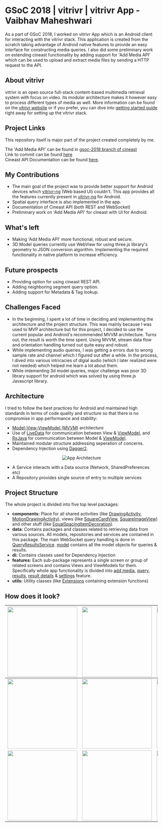 # GSoC 2018 | vitrivr | vitrivr App - Vaibhav Maheshwari
As a part of GSoC 2018, I worked on vitrivr App which is an Android client for interacting with the vitrivr stack. This application is created from the scratch taking advantage of Android native features to provide an easy interface for constructing media queries. I also did some preliminary work on extending cineast functionality by adding support for 'Add Media API' which can be used to upload and extract media files by sending a HTTP request to the API.

## About vitrivr
vitrivr is an open source full-stack content-based multimedia retrieval system with focus on video. Its modular architecture makes it however easy to process different types of media as well. More information can be found on the [vitrivr website](https://vitrivr.org) or if you prefer, you can dive into [getting started guide](https://vitrivr.org/getting_started.html) right away for setting up the vitrivr stack.

## Project Links
This repository itself is major part of the project created completely by me.

The 'Add Media API' can be found in [gsoc-2018 branch of cineast](https://github.com/vitrivr/cineast/tree/gsoc-2018)  
Link to commit can be found [here](https://github.com/vitrivr/cineast/commit/e82c09c83a1fd2ce390ca3814bfd81a62d1dff54)  
Cineast API Documentation can be found [here](https://github.com/iammvaibhav/Cineast-API/wiki).

## My Contributions
* The main goal of the project was to provide better support for Android devices which [vitrivr-ng](https://github.com/vitrivr/vitrivr-ng) (Web based UI) couldn't. This app provides all the features currently present in [vitrivr-ng](https://github.com/vitrivr/vitrivr-ng) for Android.
* Spatial query interface is also implemented in the app.
* Documentation of Cineast API (both REST and WebSocket)
* Preliminary work on 'Add Media API' for cineast with UI for Android.

## What's left
* Making 'Add Media API' more functional, robust and secure.
* 3D Model queries currently use WebView for using three.js library's geometry to JSON conversion algorithm. Implementing the required functionality in native platform to increase efficiency.

## Future prospects
* Providing option for using cineast REST API.
* Adding neighboring segment query option.
* Adding support for Metadata & Tag lookup.

## Challenges Faced
* In the beginning, I spent a lot of time in deciding and implementing the architecture and the project structure. This was mainly because I was used to MVP architecture but for this project, I decided to use the current popular and Android's recommended MVVM architecture. Turns out, the result is worth the time spent. Using MVVM, stream data flow and orientation handling turned out quite easy and robust.
* While implementing audio queries, I was getting a errors due to wrong sample rate and channel which I figured out after a while. In the process, I dived into various intricacies of digial audio (which I later realized were not needed) which helped me learn a lot about them.
* While imlementing 3d model queries, major challenge was poor 3D library support for android which was solved by using three.js Javascript library.

## Architecture
I tried to follow the best practices for Android and maintained high standards in terms of code quality and structure so that there is no compromise in app performance and stability:
* [Model-View-ViewModel (MVVM)](https://en.wikipedia.org/wiki/Model%E2%80%93view%E2%80%93viewmodel) architecture
* Use of [LiveData](https://developer.android.com/topic/libraries/architecture/livedata) for communication between View & [ViewModel](https://developer.android.com/topic/libraries/architecture/viewmodel), and [RxJava](https://github.com/ReactiveX/RxJava) for communication between Model & [ViewModel](https://developer.android.com/topic/libraries/architecture/viewmodel).
* Maintained modular structure addressing seperation of concerns.
* Dependency Injection using [Dagger2](https://github.com/google/dagger).
<p align="center"><img src="https://image.ibb.co/irqN3o/architecture.png" alt="App Architecture"/></p>

* A Service interacts with a Data source (Network, SharedPreferences etc)
* A Repository provides single source of entry to multiple services

## Project Structure
The whole project is divided into five top level packages:
* **components:** Place for all shared activities (like [DrawingActivity](app/src/main/java/org/vitrivr/vitrivrapp/components/drawing/DrawingActivity.kt), [MotionDrawingActivity](app/src/main/java/org/vitrivr/vitrivrapp/components/drawing/MotionDrawingActivity.kt)), views (like [SquareCardView](https://github.com/iammvaibhav/vitrivr-App/blob/master/app/src/main/java/org/vitrivr/vitrivrapp/components/results/SquareCardView.kt), [SquareImageView](app/src/main/java/org/vitrivr/vitrivrapp/components/results/SquareImageView.kt)) and other stuff (like [EqualSpacingItemDecoration](app/src/main/java/org/vitrivr/vitrivrapp/components/results/EqualSpacingItemDecoration.kt)).
* **data:** Contains packages and classes related to retrieving data from various sources. All models, repositories and services are contained in this package. The main WebSocket query handling is done in [QueryResultsService](app/src/main/java/org/vitrivr/vitrivrapp/data/services/QueryResultsService.kt). [model](app/src/main/java/org/vitrivr/vitrivrapp/data/model) contains all the model objects for queries & results.
* **di:** Contains classes used for Dependency Injection
* **features:** Each sub-package represents a single screen or group of related screens and contains Views and ViewModels for them. Specifically whole app functionality is divided into [add media](app/src/main/java/org/vitrivr/vitrivrapp/features/addmedia), [query](app/src/main/java/org/vitrivr/vitrivrapp/features/query), [results](app/src/main/java/org/vitrivr/vitrivrapp/features/results), [result details](app/src/main/java/org/vitrivr/vitrivrapp/features/resultdetails) & [settings](app/src/main/java/org/vitrivr/vitrivrapp/features/settings) feature.
* **utils:** Utility classes (like [Extensions](app/src/main/java/org/vitrivr/vitrivrapp/utils/Extensions.kt) containing extension functions)

## How does it look?

  | <img src="https://image.ibb.co/kUM4G8/Screenshot_20180730_152727.png" width="230px"/>  | <img src="https://image.ibb.co/gi59io/Screenshot_20180730_153658.png" width="230px"/> | <img src="https://image.ibb.co/bTmh3o/Screenshot_20180730_153717.png" width="230px"/>
  |:---:|:---:|:---:|
  | <img src="https://image.ibb.co/i5DvOo/Screenshot_20180730_153741.png" width="230px"/> | <img src="https://image.ibb.co/nesN3o/Screenshot_20180730_153807.png" width="230px"/> | <img src="https://image.ibb.co/bTqLpT/Screenshot_20180730_153817.png" width="230px"/>
  | <img src="https://image.ibb.co/dFA9io/Screenshot_20180730_153822.png" width="230px"/> | <img src="https://image.ibb.co/gwR4G8/Screenshot_20180730_154124.png" width="230px"/> | <img src="https://image.ibb.co/htmh3o/Screenshot_20180730_154148.png" width="230px"/>
